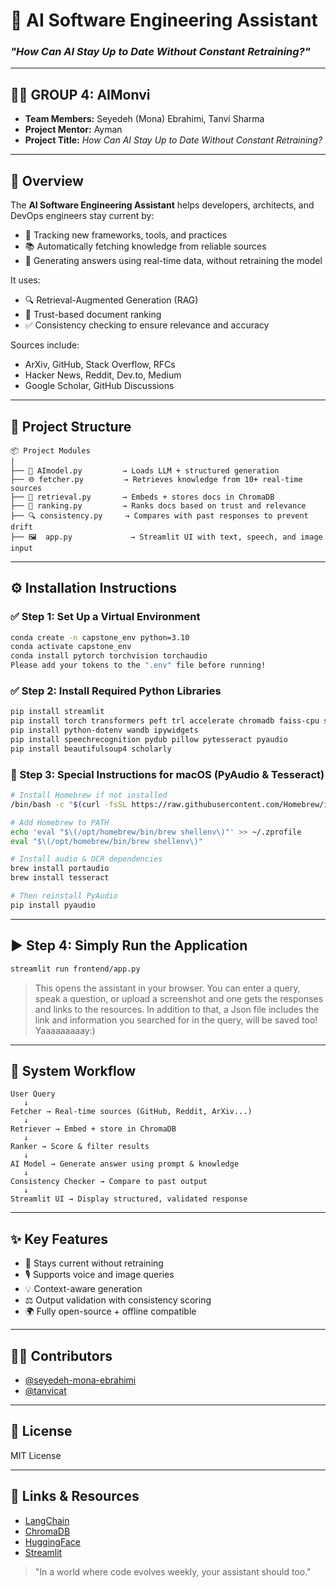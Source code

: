 # 🤖 AI Software Engineering Assistant
### *"How Can AI Stay Up to Date Without Constant Retraining?"*

---

## 👩‍💻 GROUP 4: AIMonvi
- **Team Members:** Seyedeh (Mona) Ebrahimi, Tanvi Sharma  
- **Project Mentor:** Ayman
- **Project Title:** *How Can AI Stay Up to Date Without Constant Retraining?*

---

## 🧭 Overview
The **AI Software Engineering Assistant** helps developers, architects, and DevOps engineers stay current by:
- 🔧 Tracking new frameworks, tools, and practices
- 📚 Automatically fetching knowledge from reliable sources
- 🧠 Generating answers using real-time data, without retraining the model

It uses:
- 🔍 Retrieval-Augmented Generation (RAG)
- 🎯 Trust-based document ranking
- ✅ Consistency checking to ensure relevance and accuracy

Sources include:
- ArXiv, GitHub, Stack Overflow, RFCs
- Hacker News, Reddit, Dev.to, Medium
- Google Scholar, GitHub Discussions

---

## 🧱 Project Structure

```plaintext
📦 Project Modules
│
├── 🧠 AImodel.py         → Loads LLM + structured generation
├── 🌐 fetcher.py         → Retrieves knowledge from 10+ real-time sources
├── 🧠 retrieval.py       → Embeds + stores docs in ChromaDB
├── 🎯 ranking.py         → Ranks docs based on trust and relevance
├── 🔍 consistency.py     → Compares with past responses to prevent drift
├── 🖼️  app.py             → Streamlit UI with text, speech, and image input
```

---

## ⚙️ Installation Instructions

### ✅ Step 1: Set Up a Virtual Environment
```bash
conda create -n capstone_env python=3.10
conda activate capstone_env
conda install pytorch torchvision torchaudio
Please add your tokens to the ".env" file before running!
```

### ✅ Step 2: Install Required Python Libraries
```bash
pip install streamlit
pip install torch transformers peft trl accelerate chromadb faiss-cpu sentence-transformers langchain rank_bm25 -U langchain-community
pip install python-dotenv wandb ipywidgets
pip install speechrecognition pydub pillow pytesseract pyaudio
pip install beautifulsoup4 scholarly
```

### 🍏 Step 3: Special Instructions for macOS (PyAudio & Tesseract)
```bash
# Install Homebrew if not installed
/bin/bash -c "$(curl -fsSL https://raw.githubusercontent.com/Homebrew/install/HEAD/install.sh)"

# Add Homebrew to PATH
echo 'eval "$\(/opt/homebrew/bin/brew shellenv\)"' >> ~/.zprofile
eval "$\(/opt/homebrew/bin/brew shellenv\)"

# Install audio & OCR dependencies
brew install portaudio
brew install tesseract

# Then reinstall PyAudio
pip install pyaudio
```

---

## ▶️ Step 4: Simply Run the Application 
```bash
streamlit run frontend/app.py
```
> This opens the assistant in your browser. You can enter a query, speak a question, or upload a screenshot and one gets the responses and links to the resources. 
> In addition to that, a Json file includes the link and information you searched for in the query, will be saved too! Yaaaaaaaaay:)
---

## 🔄 System Workflow

```plaintext
User Query
   ↓
Fetcher → Real-time sources (GitHub, Reddit, ArXiv...)
   ↓
Retriever → Embed + store in ChromaDB
   ↓
Ranker → Score & filter results
   ↓
AI Model → Generate answer using prompt & knowledge
   ↓
Consistency Checker → Compare to past output
   ↓
Streamlit UI → Display structured, validated response
```

---

## ✨ Key Features
- 🔄 Stays current without retraining
- 🎙️ Supports voice and image queries
- 💡 Context-aware generation
- ⚖️ Output validation with consistency scoring
- 🌍 Fully open-source + offline compatible

---

## 👨‍💻 Contributors

- [@seyedeh-mona-ebrahimi](https://github.com/seyedeh-mona-ebrahimi)
- [@tanvicat](https://github.com/tanvicat)

---

## 📄 License
MIT License

---

## 🔗 Links & Resources
- [LangChain](https://www.langchain.com/)
- [ChromaDB](https://www.trychroma.com/)
- [HuggingFace](https://huggingface.co/)
- [Streamlit](https://streamlit.io/)

> "In a world where code evolves weekly, your assistant should too."
